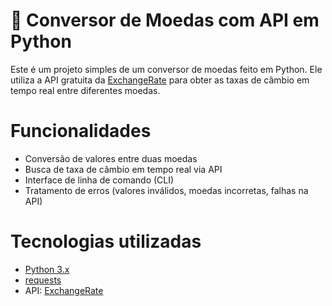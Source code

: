 # 💱 Conversor de Moedas com API em Python

Este é um projeto simples de um conversor de moedas feito em Python. Ele utiliza a API gratuita da [ExchangeRate](https://exchangerate.host) para obter as taxas de câmbio em tempo real entre diferentes moedas.


# Funcionalidades

- Conversão de valores entre duas moedas
- Busca de taxa de câmbio em tempo real via API
- Interface de linha de comando (CLI)
- Tratamento de erros (valores inválidos, moedas incorretas, falhas na API)


# Tecnologias utilizadas

- [Python 3.x](https://www.python.org/)
- [requests](https://pypi.org/project/requests/)
- API: [ExchangeRate](https://exchangerate.host)
